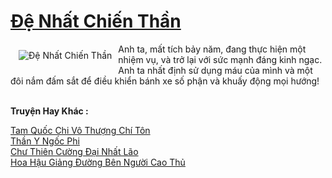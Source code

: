 <a href="https://truyenwiki.net/de-nhat-chien-than.36069/" title="Đệ Nhất Chiến Thần"><h1>Đệ Nhất Chiến Thần</h1></a><div style="display:table"><img align="right" style="float: left; padding: 10px;" src="https://truyenwiki.net/a/img/str/src/36069.jpg" alt="Đệ Nhất Chiến Thần">Anh ta, mất tích bảy năm, đang thực hiện một nhiệm vụ, và trở lại với sức mạnh đáng kinh ngạc. Anh ta nhất định sử dụng máu của mình và một đôi nắm đấm sắt để điều khiển bánh xe số phận và khuấy động mọi hướng!</div><p><br><b>Truyện Hay Khác :</b></p><a href="https://truyenwiki.net/tam-quoc-chi-vo-thuong-chi-ton.35833/" alt="Tam Quốc Chi Vô Thượng Chí Tôn">Tam Quốc Chi Vô Thượng Chí Tôn</a><br/><a href="https://github.com/nownovels/topcv/tree/master/truyenhay/36982" alt="Thần Y Ngốc Phi">Thần Y Ngốc Phi</a><br/><a href="https://github.com/nownovels/topcv/tree/master/truyenhay/35685" alt="Chư Thiên Cường Đại Nhất Lão">Chư Thiên Cường Đại Nhất Lão</a><br/><a href="https://sangtacviet.wordpress.com/2020/10/22/hoa-hau-giang-duong-ben-nguoi-cao-thu/" alt="Hoa Hậu Giảng Đường Bên Người Cao Thủ">Hoa Hậu Giảng Đường Bên Người Cao Thủ</a><br/>